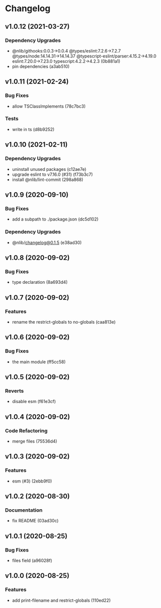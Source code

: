 # Changelog

## v1.0.12 (2021-03-27)

### Dependency Upgrades

- @nlib/githooks:0.0.3→0.0.4 @types/eslint:7.2.6→7.2.7 @types/node:14.14.31→14.14.37 @typescript-eslint/parser:4.15.2→4.19.0 eslint:7.20.0→7.23.0 typescript:4.2.2→4.2.3 (0b881a1)
- pin dependencies (a3ab510)


## v1.0.11 (2021-02-24)

### Bug Fixes

- allow TSClassImplements (78c7bc3)

### Tests

- write in ts (d8b9252)


## v1.0.10 (2021-02-11)

### Dependency Upgrades

- uninstall unused packages (c12ae7e)
- upgrade eslint to v7.16.0 (#31) (f73b3c7)
- install @nlib/lint-commit (298a868)


## v1.0.9 (2020-09-10)

### Bug Fixes

- add a subpath to ./package.json (dc5d102)

### Dependency Upgrades

- @nlib/changelog@0.1.5 (e38ad30)


## v1.0.8 (2020-09-02)

### Bug Fixes

- type declaration (8a693d4)


## v1.0.7 (2020-09-02)

### Features

- rename the restrict-globals to no-globals (caa813e)


## v1.0.6 (2020-09-02)

### Bug Fixes

- the main module (ff5cc58)


## v1.0.5 (2020-09-02)

### Reverts

- disable esm (f61e3cf)


## v1.0.4 (2020-09-02)

### Code Refactoring

- merge files (75536d4)


## v1.0.3 (2020-09-02)

### Features

- esm (#3) (2ebb9f0)


## v1.0.2 (2020-08-30)

### Documentation

- fix README (03ad30c)


## v1.0.1 (2020-08-25)

### Bug Fixes

- files field (a96028f)


## v1.0.0 (2020-08-25)

### Features

- add print-filename and restrict-globals (110ed22)


